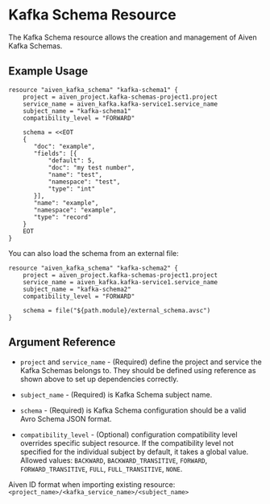 # Kafka Schema Resource

The Kafka Schema resource allows the creation and management of Aiven Kafka Schemas.

## Example Usage

```hcl
resource "aiven_kafka_schema" "kafka-schema1" {
    project = aiven_project.kafka-schemas-project1.project
    service_name = aiven_kafka.kafka-service1.service_name
    subject_name = "kafka-schema1"
    compatibility_level = "FORWARD"
    
    schema = <<EOT
    {
       "doc": "example",
       "fields": [{
           "default": 5,
           "doc": "my test number",
           "name": "test",
           "namespace": "test",
           "type": "int"
       }],
       "name": "example",
       "namespace": "example",
       "type": "record"
    }
    EOT
}
```

You can also load the schema from an external file:

```hcl
resource "aiven_kafka_schema" "kafka-schema2" {
    project = aiven_project.kafka-schemas-project1.project
    service_name = aiven_kafka.kafka-service1.service_name
    subject_name = "kafka-schema2"
    compatibility_level = "FORWARD"
    
    schema = file("${path.module}/external_schema.avsc")
}
```

## Argument Reference

* `project` and `service_name` - (Required) define the project and service the Kafka Schemas belongs to. 
They should be defined using reference as shown above to set up dependencies correctly.

* `subject_name` - (Required) is Kafka Schema subject name.

* `schema` - (Required) is Kafka Schema configuration should be a valid Avro Schema JSON format.

* `compatibility_level` - (Optional) configuration compatibility level overrides specific subject
resource. If the compatibility level not specified for the individual subject by default, 
it takes a global value. Allowed values: `BACKWARD`, `BACKWARD_TRANSITIVE`, `FORWARD`, 
`FORWARD_TRANSITIVE`, `FULL`, `FULL_TRANSITIVE`, `NONE`.

Aiven ID format when importing existing resource: `<project_name>/<kafka_service_name>/<subject_name>`
